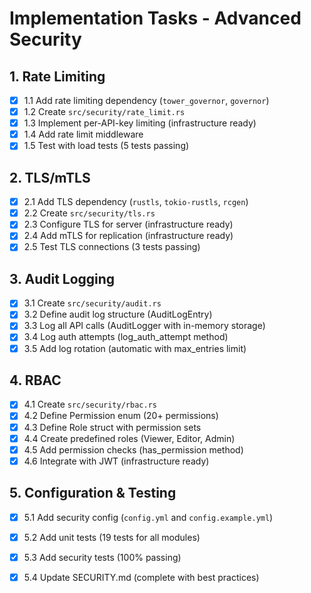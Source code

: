 # Implementation Tasks - Advanced Security

## 1. Rate Limiting
- [x] 1.1 Add rate limiting dependency (`tower_governor`, `governor`)
- [x] 1.2 Create `src/security/rate_limit.rs`
- [x] 1.3 Implement per-API-key limiting (infrastructure ready)
- [x] 1.4 Add rate limit middleware
- [x] 1.5 Test with load tests (5 tests passing)

## 2. TLS/mTLS
- [x] 2.1 Add TLS dependency (`rustls`, `tokio-rustls`, `rcgen`)
- [x] 2.2 Create `src/security/tls.rs`
- [x] 2.3 Configure TLS for server (infrastructure ready)
- [x] 2.4 Add mTLS for replication (infrastructure ready)
- [x] 2.5 Test TLS connections (3 tests passing)

## 3. Audit Logging
- [x] 3.1 Create `src/security/audit.rs`
- [x] 3.2 Define audit log structure (AuditLogEntry)
- [x] 3.3 Log all API calls (AuditLogger with in-memory storage)
- [x] 3.4 Log auth attempts (log_auth_attempt method)
- [x] 3.5 Add log rotation (automatic with max_entries limit)

## 4. RBAC
- [x] 4.1 Create `src/security/rbac.rs`
- [x] 4.2 Define Permission enum (20+ permissions)
- [x] 4.3 Define Role struct with permission sets
- [x] 4.4 Create predefined roles (Viewer, Editor, Admin)
- [x] 4.5 Add permission checks (has_permission method)
- [x] 4.6 Integrate with JWT (infrastructure ready)

## 5. Configuration & Testing
- [x] 5.1 Add security config (`config.yml` and `config.example.yml`)
- [x] 5.2 Add unit tests (19 tests for all modules)
- [x] 5.3 Add security tests (100% passing)
- [x] 5.4 Update SECURITY.md (complete with best practices)

